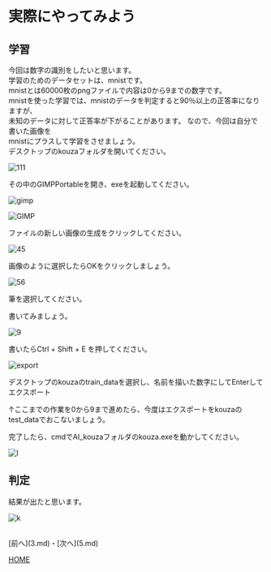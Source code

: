 # 実際にやってみよう

## 学習
今回は数字の識別をしたいと思います。  
学習のためのデータセットは、mnistです。  
mnistとは60000枚のpngファイルで内容は0から9までの数字です。  
mnistを使った学習では、mnistのデータを判定すると90％以上の正答率になりますが、  
未知のデータに対して正答率が下がることがあります。
なので、今回は自分で書いた画像を  
mnistにプラスして学習をさせましょう。  
デスクトップのkouzaフォルダを開いてください。  

![111](folda.png)  

その中のGIMPPortableを開き、exeを起動してください。  

![gimp](gimpexe.png)  

![GIMP](GIM.png)  

ファイルの新しい画像の生成をクリックしてください。  

![45](settei.png)  

画像のように選択したらOKをクリックしましょう。  

![56](hude.png)  

筆を選択してください。  

書いてみましょう。  

![9](kaku.png)  

書いたらCtrl + Shift + E を押してください。  

![export](export.png)  

デスクトップのkouzaのtrain_dataを選択し、名前を描いた数字にしてEnterしてエクスポート  

↑ここまでの作業を0から9まで進めたら、今度はエクスポートをkouzaのtest_dataでおこないましょう。  

完了したら、cmdでAI_kouzaフォルダのkouza.exeを動かしてください。  

![l](jikou.png)  

## 判定
結果が出たと思います。  

![k](keka.png)  




<br>
[前へ](3.md)・[次へ](5.md)

[HOME](index.md)
